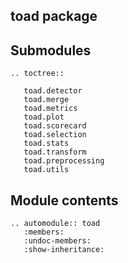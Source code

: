 ## toad package



## Submodules


```eval_rst
.. toctree::

   toad.detector
   toad.merge
   toad.metrics
   toad.plot
   toad.scorecard
   toad.selection
   toad.stats
   toad.transform
   toad.preprocessing
   toad.utils
```

## Module contents

```eval_rst
.. automodule:: toad
   :members:
   :undoc-members:
   :show-inheritance:
```
